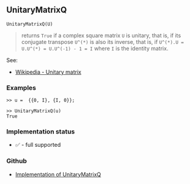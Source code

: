 ## UnitaryMatrixQ

```
UnitaryMatrixQ(U)
```

> returns `True` if a complex square matrix `U` is unitary, that is, if its conjugate transpose `U^(*)` is also its inverse, that is, if `U^(*).U = U.U^(*) = U.U^(-1) - 1 = I` where `I` is the identity matrix. 

See:  
* [Wikipedia - Unitary matrix](https://en.wikipedia.org/wiki/Unitary_matrix)  

### Examples

```
>> u =  {{0, I}, {I, 0}};

>> UnitaryMatrixQ(u)
True
```






### Implementation status

* &#x2705; - full supported

### Github

* [Implementation of UnitaryMatrixQ](https://github.com/axkr/symja_android_library/blob/master/symja_android_library/matheclipse-core/src/main/java/org/matheclipse/core/builtin/PredicateQ.java#L1469) 
